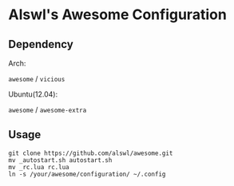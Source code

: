 # Alswl's Awesome Configuration #

## Dependency ##

Arch:

`awesome` / `vicious`

Ubuntu(12.04):

`awesome` / `awesome-extra`

## Usage ##

```
git clone https://github.com/alswl/awesome.git
mv _autostart.sh autostart.sh
mv _rc.lua rc.lua
ln -s /your/awesome/configuration/ ~/.config
```
